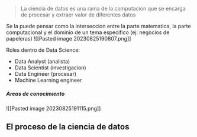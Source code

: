 > La ciencia de datos es una rama de la computacion que se encarga de procesar y extraer valor de diferentes datos


Se la puede pensar como la interseccion entre la parte matematica, la parte computacional y el dominio de un tema especifico (ej: negocios de papeleras)
![[Pasted image 20230825190807.png]]

Roles dentro de Data Science:
- Data Analyst (analista)
- Data Scientist (investigacion)
- Data Engineer (procesar)
- Machine Learning engineer

##### Areas de conocimiento
![[Pasted image 20230825191115.png]]


## El proceso de la ciencia de datos

